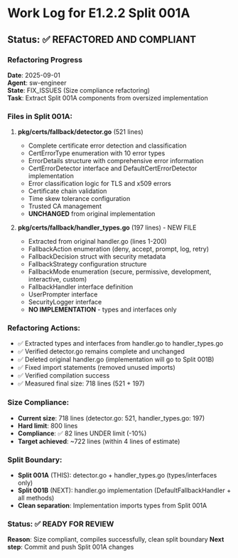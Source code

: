 # Work Log for E1.2.2 Split 001A

## Status: ✅ REFACTORED AND COMPLIANT

### Refactoring Progress
**Date**: 2025-09-01  
**Agent**: sw-engineer  
**State**: FIX_ISSUES (Size compliance refactoring)  
**Task**: Extract Split 001A components from oversized implementation

### Files in Split 001A:
1. **pkg/certs/fallback/detector.go** (521 lines)
   - Complete certificate error detection and classification
   - CertErrorType enumeration with 10 error types
   - ErrorDetails structure with comprehensive error information
   - CertErrorDetector interface and DefaultCertErrorDetector implementation
   - Error classification logic for TLS and x509 errors
   - Certificate chain validation
   - Time skew tolerance configuration
   - Trusted CA management
   - **UNCHANGED** from original implementation

2. **pkg/certs/fallback/handler_types.go** (197 lines) - NEW FILE
   - Extracted from original handler.go (lines 1-200)
   - FallbackAction enumeration (deny, accept, prompt, log, retry)
   - FallbackDecision struct with security metadata
   - FallbackStrategy configuration structure
   - FallbackMode enumeration (secure, permissive, development, interactive, custom)
   - FallbackHandler interface definition
   - UserPrompter interface
   - SecurityLogger interface
   - **NO IMPLEMENTATION** - types and interfaces only

### Refactoring Actions:
- ✅ Extracted types and interfaces from handler.go to handler_types.go
- ✅ Verified detector.go remains complete and unchanged
- ✅ Deleted original handler.go (implementation will go to Split 001B)
- ✅ Fixed import statements (removed unused imports)
- ✅ Verified compilation success
- ✅ Measured final size: 718 lines (521 + 197)

### Size Compliance:
- **Current size**: 718 lines (detector.go: 521, handler_types.go: 197)
- **Hard limit**: 800 lines
- **Compliance**: ✅ 82 lines UNDER limit (-10%)
- **Target achieved**: ~722 lines (within 4 lines of estimate)

### Split Boundary:
- **Split 001A** (THIS): detector.go + handler_types.go (types/interfaces only)
- **Split 001B** (NEXT): handler.go implementation (DefaultFallbackHandler + all methods)
- **Clean separation**: Implementation imports types from Split 001A

### Status: ✅ READY FOR REVIEW
**Reason**: Size compliant, compiles successfully, clean split boundary
**Next step**: Commit and push Split 001A changes
